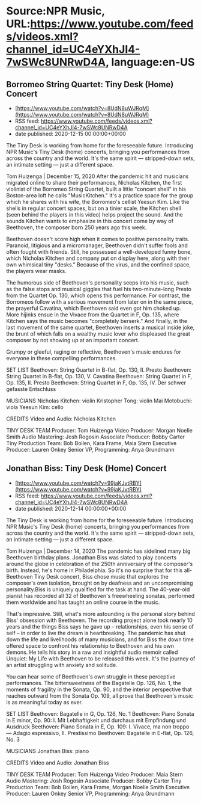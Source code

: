 # Source:NPR Music, URL:https://www.youtube.com/feeds/videos.xml?channel_id=UC4eYXhJI4-7wSWc8UNRwD4A, language:en-US

## Borromeo String Quartet: Tiny Desk (Home) Concert
 - [https://www.youtube.com/watch?v=8UdN8uWJRqM](https://www.youtube.com/watch?v=8UdN8uWJRqM)
 - RSS feed: https://www.youtube.com/feeds/videos.xml?channel_id=UC4eYXhJI4-7wSWc8UNRwD4A
 - date published: 2020-12-15 00:00:00+00:00

The Tiny Desk is working from home for the foreseeable future. Introducing NPR Music's Tiny Desk (home) concerts, bringing you performances from across the country and the world. It's the same spirit — stripped-down sets, an intimate setting — just a different space.

Tom Huizenga | December 15, 2020
After the pandemic hit and musicians migrated online to share their performances, Nicholas Kitchen, the first violinist of the Borromeo String Quartet, built a little "concert shell" in his Boston-area loft he calls "MusicKitchen." It's a practice space for the group which he shares with his wife, the Borromeo's cellist Yeesun Kim. Like the shells in regular concert spaces, but on a tinier scale, the Kitchen shell (seen behind the players in this video) helps project the sound. And the sounds Kitchen wants to emphasize in this concert come by way of Beethoven, the composer born 250 years ago this week.

Beethoven doesn't score high when it comes to positive personality traits. Paranoid, litigious and a micromanager, Beethoven didn't suffer fools and often fought with friends. Still, he possessed a well-developed funny bone, which Nicholas Kitchen and company put on display here, along with their own whimsical tiny "desks." Because of the virus, and the confined space, the players wear masks.

The humorous side of Beethoven's personality seeps into his music, such as the false stops and musical giggles that fuel his two-minute-long Presto from the Quartet Op. 130, which opens this performance. For contrast, the Borromeos follow with a serious movement from later on in the same piece, the prayerful Cavatina, which Beethoven said even got him choked up. More hijinks ensue in the Vivace from the Quartet in F, Op. 135, where Kitchen says the music becomes "completely berserk." And finally, in the last movement of the same quartet, Beethoven inserts a musical inside joke, the brunt of which falls on a wealthy music lover who displeased the great composer by not showing up at an important concert.

Grumpy or gleeful, raging or reflective, Beethoven's music endures for everyone in these compelling performances.

SET LIST
Beethoven: String Quartet in B-flat, Op. 130, II. Presto
Beethoven: String Quartet in B-flat, Op. 130, V. Cavatina
Beethoven: String Quartet in F, Op. 135, II. Presto
Beethoven: String Quartet in F, Op. 135, IV. Der schwer gefasste Entschluss

MUSICIANS
Nicholas Kitchen: violin
Kristopher Tong: violin
Mai Motobuchi: viola
Yeesun Kim: cello

CREDITS
Video and Audio: Nicholas Kitchen

TINY DESK TEAM
Producer: Tom Huizenga
Video Producer: Morgan Noelle Smith
Audio Mastering: Josh Rogosin
Associate Producer: Bobby Carter
Tiny Production Team: Bob Boilen, Kara Frame, Maia Stern
Executive Producer: Lauren Onkey
Senior VP, Programming: Anya Grundmann

## Jonathan Biss: Tiny Desk (Home) Concert
 - [https://www.youtube.com/watch?v=99jaKJvtRBY](https://www.youtube.com/watch?v=99jaKJvtRBY)
 - RSS feed: https://www.youtube.com/feeds/videos.xml?channel_id=UC4eYXhJI4-7wSWc8UNRwD4A
 - date published: 2020-12-14 00:00:00+00:00

The Tiny Desk is working from home for the foreseeable future. Introducing NPR Music's Tiny Desk (home) concerts, bringing you performances from across the country and the world. It's the same spirit — stripped-down sets, an intimate setting — just a different space.

Tom Huizenga | December 14, 2020 
The pandemic has sidelined many big Beethoven birthday plans. Jonathan Biss was slated to play concerts around the globe in celebration of the 250th anniversary of the composer's birth. Instead, he's home in Philadelphia. So it's no surprise that for this all-Beethoven Tiny Desk concert, Biss chose music that explores the composer's own isolation, brought on by deafness and an uncompromising personality.Biss is uniquely qualified for the task at hand. The 40-year-old pianist has recorded all 32 of Beethoven's freewheeling sonatas, performed them worldwide and has taught an online course in the music.

That's impressive. Still, what's more astounding is the personal story behind Biss' obsession with Beethoven. The recording project alone took nearly 10 years and the things Biss says he gave up – relationships, even his sense of self – in order to live the dream is heartbreaking. The pandemic has shut down the life and livelihoods of many musicians, and for Biss the down time offered space to confront his relationship to Beethoven and his own demons.  He tells his story in a raw and insightful audio memoir called Unquiet: My Life with Beethoven to be released this week. It's the journey of an artist struggling with anxiety and solitude.

You can hear some of Beethoven's own struggle in these perceptive performances. The bittersweetness of the Bagatelle Op. 126, No. 1, the moments of fragility in the Sonata, Op. 90, and the interior perspective that reaches outward from the Sonata Op. 109, all prove that Beethoven's music is as meaningful today as ever.

SET LIST
Beethoven: Bagatelle in G, Op. 126, No. 1
Beethoven: Piano Sonata in E minor, Op. 90: I. Mit Lebhaftigkeit und durchaus mit Empfindung und Ausdruck
Beethoven: Piano Sonata in E, Op. 109: I. Vivace, ma non troppo — Adagio espressivo, II. Prestissimo
Beethoven: Bagatelle in E-flat, Op. 126, No. 3

MUSICIANS
Jonathan Biss: piano

CREDITS
Video and Audio: Jonathan Biss

TINY DESK TEAM
Producer: Tom Huizenga
Video Producer: Maia Stern
Audio Mastering: Josh Rogosin
Associate Producer: Bobby Carter
Tiny Production Team: Bob Boilen, Kara Frame, Morgan Noelle Smith
Executive Producer: Lauren Onkey
Senior VP, Programming: Anya Grundmann

